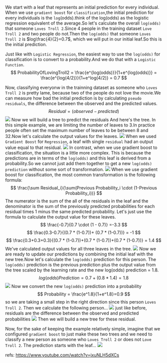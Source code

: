 We start with a leaf that represents an initial prediction for every individual. When we use `gradient boost` for `classification`,the initial prediction for every individuals is the `log`(odds).think of the log(odds) as the logistic regression equivalent of the average.So let's calculate the overall `log(odds)` that someone `Loves Troll 2`.Since 4 people in the training dataset `Love Troll 2` and two people do not.Then the `log(odds)` that someone `Loves Troll 2` is $log\frac{4}{2}=0.7$, which we will put in our initial leaf.So this is the initial prediction.




Just like with `Logistic Regression`, the easiest way to use the `log(odds)` for classification is to convert to a probability.And we do that with a `Logistic Function`.
$$ ProbabilityOfLovingTroll2 = \frac{e^{log(odds)}}{1+e^{log(odds)}}  = \frac{e^{log(4/2)}}{1+e^log(4/2)} = 0.7 $$

Now, classifying everyonw in the trainning dataset as someone who `Loves Troll 2` is pretty lame, because two of the people do not love the movie.We can measure how bad the initial prediction is by calculating `pseudo residuals`, the difference between the observed and the predicted values.
$$ Residual = (observed - predicted) $$
![](./alg_tree_gradientBoost_classification/2.gif)
Now we will build a tree to predict the residuals And here's the tree. In this simple example, we are limiting the number of leaves to 3.In practice people often set the maximum number of leaves to be between 8 and 32.Now let's calculate the output values for the leaves.
![](./alg_tree_gradientBoost_classification/3.gif)
When we used `Gradient Boost` for `Regression`, a leaf with single `residual` had an output value equal to that residual.
![](./alg_tree_gradientBoost_classification/4.png)
In contrast, when we use gradient boost to classification, the situation is a little more complex. This is because the predictions are in terms of the `log(odds)` and this leaf is derived from a probability.So we cannot just add them together to get a new `log(odds) prediction` without some sort of transformation.
![](./alg_tree_gradientBoost_classification/5.png)
When we use gradient boost for classification, the most common transformation is the following formula:
$$ \frac{\sum Residual_i}{\sum(Previous Probability_i \cdot (1-Previous Probability_i))} $$
The numerator is the sum of the all of the residuals in the leaf and the denominator is the sum of the previously predicted probabilities for each residual times 1 minus the same predicted probability.
Let's just use the formula to calculate the output value for these leaves.
$$ \frac{-0.7}{0.7 \cdot (1 - 0.7)} =-3.3 $$
$$ \frac{0.3-0.7}{(0.7 * (1-0.7))+ (0.7 * (1-0.7))} = -1 $$
$$ \frac{0.3+0.3+0.3}{(0.7 * (1-0.7))+(0.7 * (1-0.7))+(0.7 * (1-0.7))} = 1.4 $$
We've calculated output values for all three leaves in the tree.
![](./alg_tree_gradientBoost_classification/6.png)
Now we are ready to update our predictions by combining the initial leaf with the new tree.Now let's calculate the `log(odds)` prediction for this person. The `log(odds)` prediction is the previous prediction plus the output value from the tree scaled by the learning rate and the new log(odds) prediction = 1.8.
$$ log(odds)Prediction = 0.7+(0.8*1.4)= 1.8 $$
![](./alg_tree_gradientBoost_classification/7.png)
Now we convert the new `log(odds)` prediction into a probability
$$ Probability = \frac{e^1.8}{1+e^1.8}=0.9 $$
so we are taking a small step in the right direction since this person `Loves Troll 2`.
Then we calculate the following person...
![](./alg_tree_gradientBoost_classification/8.png)
just like before, residuals are the difference between the observed and predicted probabilities
![](./alg_tree_gradientBoost_classification/9.png)
Then we will build a new tree for these residual.

Now, for the sake of keeping the example relatively simple, imagine that we configured `gradient boost` to just make these two trees and we need to classify a new person as someone who `Loves Troll 2` or does not `Love Troll 2`. The prediction starts with the leaf...
![](./alg_tree_gradientBoost_classification/10.gif)

refs:
https://www.youtube.com/watch?v=jxuNLH5dXCs










